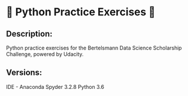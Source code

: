 # 📔 Python Practice Exercises 🐍


## Description:

Python practice exercises for the Bertelsmann Data Science Scholarship Challenge, powered by Udacity.


## Versions:

IDE - Anaconda Spyder 3.2.8
Python 3.6
